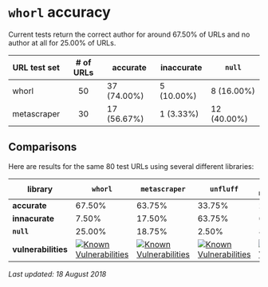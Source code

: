 # `whorl` accuracy

Current tests return the correct author for around 67.50% of URLs and no author at all for 25.00% of URLs.

URL test set | # of URLs | accurate | inaccurate | `null`
-------------|:---------:|----------|------------|--------
whorl | 50 | 37 (74.00%) | 5 (10.00%) | 8 (16.00%)
metascraper | 30 | 17 (56.67%) | 1 (3.33%) | 12 (40.00%)


## Comparisons

Here are results for the same 80 test URLs using several different libraries:

**library** | `whorl` | `metascraper` | `unfluff` | `node-metainspector`
--------|---|---|---|---
**accurate** | 67.50% | 63.75% | 33.75% | 22.50%
**innacurate** | 7.50% | 17.50% | 63.75% | 68.75%
**`null`** | 25.00% | 18.75% | 2.50% | 8.75%
**vulnerabilities** | [![Known Vulnerabilities](https://snyk.io/test/npm/whorl/badge.svg)](https://snyk.io/test/npm/whorl) | [![Known Vulnerabilities](https://snyk.io/test/npm/metascraper/badge.svg)](https://snyk.io/test/npm/metascraper) | [![Known Vulnerabilities](https://snyk.io/test/npm/unfluff/badge.svg)](https://snyk.io/test/npm/unfluff) | [![Known Vulnerabilities](https://snyk.io/test/npm/node-metainspector/badge.svg)](https://snyk.io/test/npm/node-metainspector)

_Last updated: 18 August 2018_
